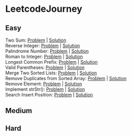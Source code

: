 # LeetcodeJourney

## Easy
Two Sum: [Problem](https://leetcode.com/problems/two-sum/) | [Solution](https://github.com/Thienbuu/LeetcodeJourney/blob/main/TwoSum.java)\
Reverse Integer: [Problem](https://leetcode.com/problems/reverse-integer/) | [Solution](https://github.com/Thienbuu/LeetcodeJourney/blob/main/ReverseInteger.java)\
Palindrome Number: [Problem](https://leetcode.com/problems/palindrome-number/) | [Solution](https://github.com/Thienbuu/LeetcodeJourney/blob/main/PalindromeNumber.java)\
Roman to Integer: [Problem](https://leetcode.com/problems/roman-to-integer/) | [Solution](https://github.com/Thienbuu/LeetcodeJourney/blob/main/RomanToInteger.java)\
Longest Common Prefix: [Problem](https://leetcode.com/problems/longest-common-prefix/) | [Solution](https://github.com/Thienbuu/LeetcodeJourney/blob/main/LongestCommonPrefix.java)\
Valid Parentheses: [Problem](https://leetcode.com/problems/valid-parentheses/) | [Solution](https://github.com/Thienbuu/LeetcodeJourney/blob/main/ValidParentheses.java)\
Merge Two Sorted Lists: [Problem](https://leetcode.com/problems/merge-two-sorted-lists/) | [Solution](https://github.com/Thienbuu/LeetcodeJourney/blob/main/MergeTwoSortedLists.java)\
Remove Duplicates from Sorted Array: [Problem](https://leetcode.com/problems/remove-duplicates-from-sorted-array/) | [Solution](https://github.com/Thienbuu/LeetcodeJourney/blob/main/RemoveDuplicates.java)\
Remove Element: [Problem](https://leetcode.com/problems/remove-element/) | [Solution](https://github.com/Thienbuu/LeetcodeJourney/blob/main/RemoveElement.java)\
Implement strStr(): [Problem](https://leetcode.com/problems/implement-strstr/) | [Solution](https://github.com/Thienbuu/LeetcodeJourney/blob/main/StrStr.java)\
Search Insert Position: [Problem]() | [Solution]()

## Medium
## Hard
